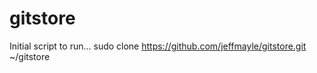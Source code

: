 # gitstore
Initial script to run... 
sudo clone https://github.com/jeffmayle/gitstore.git ~/gitstore
